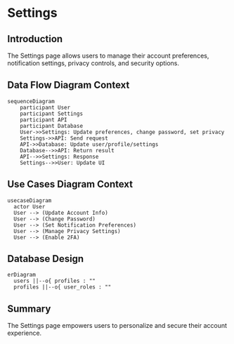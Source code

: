 # Settings

## Introduction
The Settings page allows users to manage their account preferences, notification settings, privacy controls, and security options.

## Data Flow Diagram Context
```mermaid
sequenceDiagram
    participant User
    participant Settings
    participant API
    participant Database
    User->>Settings: Update preferences, change password, set privacy
    Settings->>API: Send request
    API->>Database: Update user/profile/settings
    Database-->>API: Return result
    API-->>Settings: Response
    Settings-->>User: Update UI
```

## Use Cases Diagram Context
```mermaid
usecaseDiagram
  actor User
  User --> (Update Account Info)
  User --> (Change Password)
  User --> (Set Notification Preferences)
  User --> (Manage Privacy Settings)
  User --> (Enable 2FA)
```

## Database Design
```mermaid
erDiagram
  users ||--o{ profiles : ""
  profiles ||--o{ user_roles : ""
```

## Summary
The Settings page empowers users to personalize and secure their account experience. 